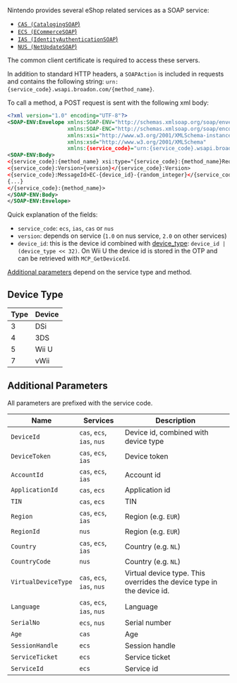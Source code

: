 Nintendo provides several eShop related services as a SOAP service:

* [`CAS (CatalogingSOAP`)](CAS-Server)
* [`ECS (ECommerceSOAP`)](ECS-Server)
* [`IAS (IdentityAuthenticationSOAP`)](IAS-Server)
* [`NUS (NetUpdateSOAP`)](NUS-Server)

The common client certificate is required to access these servers.

In addition to standard HTTP headers, a `SOAPAction` is included in requests and contains the following string: `urn:{service_code}.wsapi.broadon.com/{method_name}`.

To call a method, a POST request is sent with the following xml body:

```xml
<?xml version="1.0" encoding="UTF-8"?>
<SOAP-ENV:Envelope xmlns:SOAP-ENV="http://schemas.xmlsoap.org/soap/envelope/"
                   xmlns:SOAP-ENC="http://schemas.xmlsoap.org/soap/encoding/"
                   xmlns:xsi="http://www.w3.org/2001/XMLSchema-instance"
                   xmlns:xsd="http://www.w3.org/2001/XMLSchema"
                   xmlns:{service_code}="urn:{service_code}.wsapi.broadon.com">
<SOAP-ENV:Body>
<{service_code}:{method_name} xsi:type="{service_code}:{method_name}RequestType">
<{service_code}:Version>{version}</{service_code}:Version>
<{service_code}:MessageId>EC-{device_id}-{random_integer}</{service_code}:MessageId>
{...}
</{service_code}:{method_name}>
</SOAP-ENV:Body>
</SOAP-ENV:Envelope>
```

Quick explanation of the fields:

* `service_code`: `ecs`, `ias`, `cas` or `nus`
* `version`: depends on service (`1.0` on nus service, `2.0` on other services)
* `device_id`: this is the device id combined with [device_type](#device-type): `device_id | (device_type << 32)`. On Wii U the device id is stored in the OTP and can be retrieved with `MCP_GetDeviceId`.

[Additional parameters](#additional-parameters) depend on the service type and method.

## Device Type
| Type | Device |
| --- | --- |
| 3 | DSi |
| 4 | 3DS |
| 5 | Wii U |
| 7 | vWii |

## Additional Parameters
All parameters are prefixed with the service code.

| Name | Services | Description |
| --- | --- | --- |
| `DeviceId` | `cas`, `ecs`, `ias`, `nus` | Device id, combined with device type |
| `DeviceToken` | `cas`, `ecs`, `ias` | Device token |
| `AccountId` | `cas`, `ecs`, `ias` | Account id |
| `ApplicationId` | `cas`, `ecs` | Application id |
| `TIN` | `cas`, `ecs` | TIN |
| `Region` | `cas`, `ecs`, `ias` | Region (e.g. `EUR`) |
| `RegionId` | `nus` | Region (e.g. `EUR`) |
| `Country` | `cas`, `ecs`, `ias` | Country (e.g. `NL`) |
| `CountryCode` | `nus` | Country (e.g. `NL`) |
| `VirtualDeviceType` | `cas`, `ecs`, `ias`, `nus` | Virtual device type. This overrides the device type in the device id. |
| `Language` | `cas`, `ecs`, `ias`, `nus` | Language |
| `SerialNo` | `ecs`, `nus` | Serial number |
| `Age` | `cas` | Age |
| `SessionHandle` | `ecs` | Session handle |
| `ServiceTicket` | `ecs` | Service ticket |
| `ServiceId` | `ecs` | Service id |